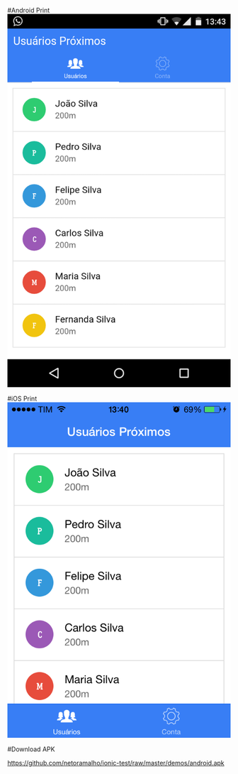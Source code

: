 #Android Print
![](https://raw.githubusercontent.com/netoramalho/ionic-test/master/demos/android.png)

#iOS Print
![](https://raw.githubusercontent.com/netoramalho/ionic-test/master/demos/iphone.png)

#Download APK

https://github.com/netoramalho/ionic-test/raw/master/demos/android.apk
